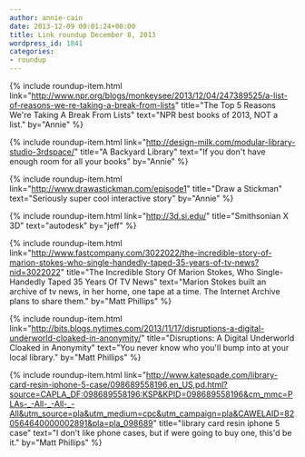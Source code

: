 ```yaml
---
author: annie-cain
date: 2013-12-09 00:01:24+00:00
title: Link roundup December 8, 2013
wordpress_id: 1841
categories:
- roundup
---
```


{% include roundup-item.html
  link="http://www.npr.org/blogs/monkeysee/2013/12/04/247389525/a-list-of-reasons-we-re-taking-a-break-from-lists"
  title="The Top 5 Reasons We're Taking A Break From Lists"
  text="NPR best books of 2013, NOT a list."
  by="Annie"
%}

{% include roundup-item.html
  link="http://design-milk.com/modular-library-studio-3rdspace/"
  title="A Backyard Library"
  text="If you don't have enough room for all your books"
  by="Annie"
%}

{% include roundup-item.html
  link="http://www.drawastickman.com/episode1"
  title="Draw a Stickman"
  text="Seriously super cool interactive story"
  by="Annie"
%}

{% include roundup-item.html
  link="http://3d.si.edu/"
  title="Smithsonian X 3D"
  text="autodesk"
  by="jeff"
%}

{% include roundup-item.html
  link="http://www.fastcompany.com/3022022/the-incredible-story-of-marion-stokes-who-single-handedly-taped-35-years-of-tv-news?nid=3022022"
  title="The Incredible Story Of Marion Stokes, Who Single-Handedly Taped 35 Years Of TV News"
  text="Marion Stokes built an archive of tv news, in her home, one tape at a time. The Internet Archive plans to share them."
  by="Matt Phillips"
%}

{% include roundup-item.html
  link="http://bits.blogs.nytimes.com/2013/11/17/disruptions-a-digital-underworld-cloaked-in-anonymity/"
  title="Disruptions: A Digital Underworld Cloaked in Anonymity"
  text="You never know who you'll bump into at your local library."
  by="Matt Phillips"
%}

{% include roundup-item.html
  link="http://www.katespade.com/library-card-resin-iphone-5-case/098689558196,en_US,pd.html?source=CAPLA_DF:098689558196:KSP&KPID=098689558196&cm_mmc=PLAs-_-All-_-All-_-All&utm_source=pla&utm_medium=cpc&utm_campaign=pla&CAWELAID=820564640000002891&pla=pla_098689"
  title="library card resin iphone 5 case"
  text="I don't like phone cases, but if were going to buy one, this'd be it."
  by="Matt Phillips"
%}
